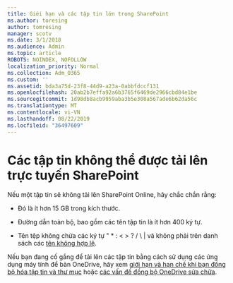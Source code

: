 ```yaml
---
title: Giới hạn và các tập tin lớn trong SharePoint
ms.author: toresing
author: tomresing
manager: scotv
ms.date: 3/1/2018
ms.audience: Admin
ms.topic: article
ROBOTS: NOINDEX, NOFOLLOW
localization_priority: Normal
ms.collection: Adm_O365
ms.custom: ''
ms.assetid: bda3a75d-23f8-44d9-a23a-0abbfdccf131
ms.openlocfilehash: 20ab2b7effa92a6b3765f6469de2966cbd84e1be
ms.sourcegitcommit: 1d98db8acb9959aba3b5e308a567ade6b62da56c
ms.translationtype: MT
ms.contentlocale: vi-VN
ms.lasthandoff: 08/22/2019
ms.locfileid: "36497609"
---
```

# <a name="files-that-cant-be-uploaded-to-sharepoint-online"></a>Các tập tin không thể được tải lên trực tuyến SharePoint

Nếu một tập tin sẽ không tải lên SharePoint Online, hãy chắc chắn rằng:
  
- Đó là ít hơn 15 GB trong kích thước.
    
- Đường dẫn toàn bộ, bao gồm các tên tập tin là ít hơn 400 ký tự.
    
- Tên tệp không chứa các ký tự " \* : \< \> ? / \ | và không phải trên danh sách các [tên không hợp lệ](https://go.microsoft.com/fwlink/?linkid=866430).
    
Nếu bạn đang cố gắng để tải lên các tập tin bằng cách sử dụng các ứng dụng máy tính để bàn OneDrive, hãy xem [giới hạn và hạn chế khi bạn đồng bộ hóa tập tin và thư mục](http://go.microsoft.com/fwlink/p/?LinkID=717734) hoặc [các vấn đề đồng bộ OneDrive sửa chữa](https://go.microsoft.com/fwlink/?linkid=866431).
  

